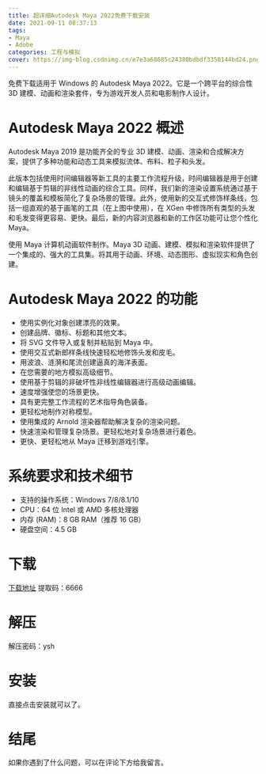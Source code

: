 ```yaml
---
title: 超详细Autodesk Maya 2022免费下载安装
date: 2021-09-11 08:37:13
tags: 
- Maya
- Adobe
categories: 工程与模拟
cover: https://img-blog.csdnimg.cn/e7e3a68685c24380bdbdf3350144bd24.png
---
```


免费下载适用于 Windows 的 Autodesk Maya 2022。它是一个跨平台的综合性 3D 建模、动画和渲染套件，专为游戏开发人员和电影制作人设计。

# Autodesk Maya 2022 概述
Autodesk Maya 2019 是功能齐全的专业 3D 建模、动画、渲染和合成解决方案，提供了多种功能和动态工具来模拟流体、布料、粒子和头发。

此版本包括使用时间编辑器等新工具的主要工作流程升级，时间编辑器是用于创建和编辑基于剪辑的非线性动画的综合工具。同样，我们新的渲染设置系统通过基于镜头的覆盖和模板简化了复杂场景的管理。此外，使用新的交互式修饰样条线，包括一组直观的基于画笔的工具（在上图中使用），在 XGen 中修饰所有类型的头发和毛发变得更容易、更快。最后，新的内容浏览器和新的工作区功能可让您个性化 Maya。

使用 Maya 计算机动画软件制作。Maya 3D 动画、建模、模拟和渲染软件提供了一个集成的、强大的工具集。将其用于动画、环境、动态图形、虚拟现实和角色创建。

# Autodesk Maya 2022 的功能
- 使用实例化对象创建漂亮的效果。
- 创建品牌、徽标、标题和其他文本。
- 将 SVG 文件导入或复制并粘贴到 Maya 中。
- 使用交互式新郎样条线快速轻松地修饰头发和皮毛。
- 用波浪、涟漪和尾流创建逼真的海洋表面。
- 在您需要的地方模拟高级细节。
- 使用基于剪辑的非破坏性非线性编辑器进行高级动画编辑。
- 速度增强使您的场景更快。
- 具有更完整工作流程的艺术指导角色装备。
- 更轻松地制作对称模型。
- 使用集成的 Arnold 渲染器帮助解决复杂的渲染问题。
- 快速渲染和管理复杂场景。更轻松地对复杂场景进行着色。
- 更快、更轻松地从 Maya 迁移到游戏引擎。

# 系统要求和技术细节
- 支持的操作系统：Windows 7/8/8.1/10
- CPU：64 位 Intel 或 AMD 多核处理器
- 内存 (RAM)：8 GB RAM（推荐 16 GB）
- 硬盘空间：4.5 GB

# 下载
[下载地址](https://pan.baidu.com/s/1JdGTK61rywn2pWrWty5JJA)
提取码：6666

# 解压
解压密码：ysh

# 安装
直接点击安装就可以了。

# 结尾
如果你遇到了什么问题，可以在评论下方给我留言。

